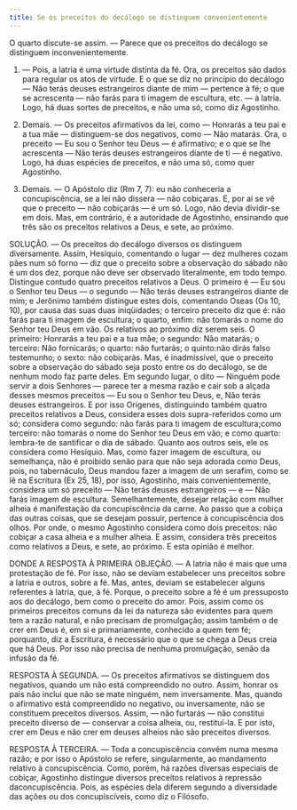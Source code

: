 ```yaml
---
title: Se os preceitos do decálogo se distinguem convenientemente
---
```


O quarto discute-se assim. — Parece que os preceitos do decálogo se distinguem inconvenientemente.  

1. — Pois, a latria é uma virtude distinta da fé. Ora, os preceitos são dados para regular os atos de virtude. E o que se diz no princípio do decálogo — Não terás deuses estrangeiros diante de mim — pertence à fé; o que se acrescenta — não farás para ti imagem de escultura, etc. — à latria. Logo, há duas sortes de preceitos, e não uma só, como diz Agostinho.  

2. Demais. — Os preceitos afirmativos da lei, como — Honrarás a teu pai e a tua mãe — distinguem-se dos negativos, como — Não matarás. Ora, o preceito — Eu sou o Senhor teu Deus — é afirmativo; e o que se lhe acrescenta — Não terás deuses estrangeiros diante de ti — é negativo. Logo, há duas espécies de preceitos, e não uma só, como quer Agostinho.  

3. Demais. — O Apóstolo diz (Rm 7, 7): eu não conheceria a concupiscência, se a lei não dissera — não cobiçaras. E, por aí se vê que o preceito — não cobiçarás — é um só. Logo, não devia dividir-se em dois.  Mas, em contrário, é a autoridade de Agostinho, ensinando que três são os preceitos relativos a Deus, e sete, ao próximo.  

SOLUÇÃO. — Os preceitos do decálogo diversos os distinguem diversamente. Assim, Hesíquio, comentando o lugar — dez mulheres cozam pães num só forno — diz que o preceito sobre a observação do sábado não é um dos dez, porque não deve ser observado literalmente, em todo tempo. Distingue contudo quatro preceitos relativos a Deus. O primeiro é — Eu sou o Senhor teu Deus — o segundo — Não terás deuses estrangeiros diante de mim; e Jerônimo também distingue estes dois, comentando Oseas (Os 10, 10), por causa das suas duas iniqüidades; o terceiro preceito diz que é: não farás para ti imagem de escultura; o quarto, enfim: não tomarás o nome do Senhor teu Deus em vão. Os relativos ao próximo diz serem seis. O primeiro: Honrarás a teu pai e a tua mãe; o segundo: Não matarás; o terceiro: Não fornicarás; o quarto: não furtarás; o quinto:não dirás falso testemunho; o sexto: não cobiçarás. Mas, é inadmissível, que o preceito sobre a observação do sábado seja posto entre os do decálogo, se de nenhum modo faz parte deles. Em segundo lugar, o dito — Ninguém pode servir a dois Senhores — parece ter a mesma razão e cair sob a alçada desses mesmos preceitos — Eu sou o Senhor teu Deus, e, Não terás deuses estrangeiros. E por isso Orígenes, distinguindo também quatro preceitos relativos a Deus, considera esses dois supra-referidos como um só; considera como segundo: não farás para ti imagem de escultura;como terceiro: não tomarás o nome do Senhor teu Deus em vão; e como quarto: lembra-te de santificar o dia de sábado. Quanto aos outros seis, ele os considera como Hesíquio.  Mas, como fazer imagem de escultura, ou semelhança, não é proibido senão para que não seja adorada como Deus, pois, no tabernáculo, Deus mandou fazer a imagem de um serafim, como se lê na Escritura (Ex 25, 18), por isso, Agostinho, mais convenientemente, considera um só preceito — Não terás deuses estrangeiros — e — Não farás imagem de escultura. Semelhantemente, desejar relação com mulher alheia é manifestação da concupiscência da carne. Ao passo que a cobiça das outras coisas, que se desejam possuir, pertence à concupiscência dos olhos. Por onde, o mesmo Agostinho considera como dois preceitos: não cobiçar a casa alheia e a mulher alheia. E assim, considera três preceitos como relativos a Deus, e sete, ao próximo. E esta opinião é melhor.  

DONDE A RESPOSTA À PRIMEIRA OBJEÇÃO. — A latria não é mais que uma protestação de fé. Por isso, não se deviam estabelecer uns preceitos sobre a latria e outros, sobre a fé. Mas, antes, deviam se estabelecer alguns referentes à latria, que, à fé. Porque, o preceito sobre a fé é um pressuposto aos do decálogo, bem como o preceito do amor. Pois, assim como os primeiros preceitos comuns da lei da natureza são evidentes para quem tem a razão natural, e não precisam de promulgação; assim também o de crer em Deus é, em si e primariamente, conhecido a quem tem fé; porquanto, diz a Escritura, é necessário que o que se chega a Deus creia que há Deus. Por isso não precisa de nenhuma promulgação, senão da infusão da fé.  

RESPOSTA À SEGUNDA. — Os preceitos afirmativos se distinguem dos negativos, quando um não está compreendido no outro. Assim, honrar os pais não inclui que não se mate ninguém, nem inversamente. Mas, quando o afirmativo está compreendido no negativo, ou inversamente, não se constituem preceitos diversos. Assim, — não furtarás — não constitui preceito diverso de — conservar a coisa alheia, ou, restituí-la. E por isto, crer em Deus e não crer em deuses alheios não são preceitos diversos.  

RESPOSTA À TERCEIRA. — Toda a concupiscência convém numa mesma razão; e por isso o Apóstolo se refere, singularmente, ao mandamento relativo à concupiscência. Como, porém, há razões diversas especiais de cobiçar, Agostinho distingue diversos preceitos relativos à repressão daconcupiscência. Pois, as espécies dela diferem segundo a diversidade das ações ou dos concupiscíveis, como diz o Filósofo.